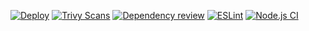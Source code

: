 [![Deploy](https://github.com/ChandlerdeSpirlet/EMA-Planner-2/actions/workflows/main.yml/badge.svg?branch=main)](https://github.com/ChandlerdeSpirlet/EMA-Planner-2/actions/workflows/main.yml)
[![Trivy Scans](https://github.com/ChandlerdeSpirlet/EMA-Planner-2/actions/workflows/trivy_scan.yml/badge.svg?branch=main&event=push)](https://github.com/ChandlerdeSpirlet/EMA-Planner-2/actions/workflows/trivy_scan.yml)
[![Dependency review](https://github.com/ChandlerdeSpirlet/EMA-Planner-2/actions/workflows/dependency-review.yml/badge.svg?event=push)](https://github.com/ChandlerdeSpirlet/EMA-Planner-2/actions/workflows/dependency-review.yml)
[![ESLint](https://github.com/ChandlerdeSpirlet/EMA-Planner-2/actions/workflows/eslint.yml/badge.svg?branch=main)](https://github.com/ChandlerdeSpirlet/EMA-Planner-2/actions/workflows/eslint.yml)
[![Node.js CI](https://github.com/ChandlerdeSpirlet/EMA-Planner-2/actions/workflows/node.js.yml/badge.svg?branch=main)](https://github.com/ChandlerdeSpirlet/EMA-Planner-2/actions/workflows/node.js.yml)